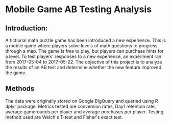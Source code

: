 # Mobile Game AB Testing Analysis

## Introduction:
A fictional math puzzle game has been introduced a new experience. This is a mobile game where players solve levels of math questions to progress through a map. The game is free to play, but players can purchase hints for a level. To test players’ responses to a new experience, an experiment ran from 2017-05-04 to 2017-05-22.
The objective of this project is to analyze the results of an AB test and determine whether the new feature improved the game.

## Methods
The data were originally stored on Google BigQuery and queried using R dplyr package. Metrics tested are conversion rates, Day1 retention rate, average gamerounds per player and average purchases per player. Testing method used are Welch's T-test and Fisher's exact test.

